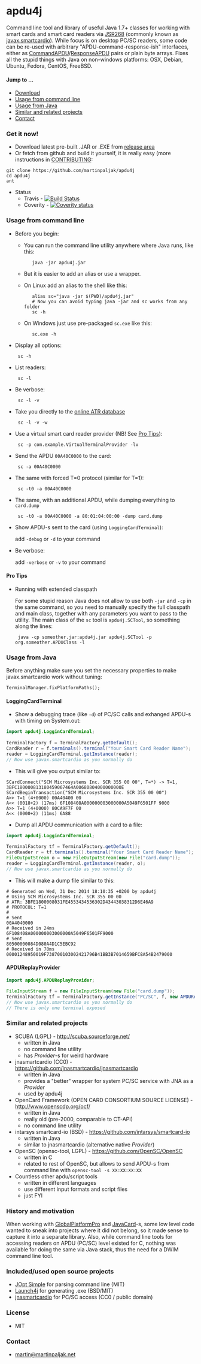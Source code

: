 # apdu4j

Command line tool and library of useful Java 1.7+ classes for working with smart cards and smart card readers via [JSR268](https://jcp.org/en/jsr/detail?id=268) (commonly known as [javax.smartcardio](https://docs.oracle.com/javase/8/docs/jre/api/security/smartcardio/spec/javax/smartcardio/package-summary.html)). While focus is on desktop PC/SC readers, some code can be re-used with arbitrary "APDU-command-response-ish" interfaces, either as [CommandAPDU](https://docs.oracle.com/javase/8/docs/jre/api/security/smartcardio/spec/javax/smartcardio/CommandAPDU.html)/[ResponseAPDU](https://docs.oracle.com/javase/8/docs/jre/api/security/smartcardio/spec/javax/smartcardio/ResponseAPDU.html) pairs or plain byte arrays. Fixes all the stupid things with Java on non-windows platforms: OSX, Debian, Ubuntu, Fedora, CentOS, FreeBSD.

#### Jump to ...
* [Download](#get-it-now)
* [Usage from command line](#usage-from-command-line)
* [Usage from Java](#usage-from-java)
* [Similar and related projects](#similar-and-related-projects)
* [Contact](#contact)

### Get it now!
* Download latest pre-built .JAR or .EXE from [release area](https://github.com/martinpaljak/apdu4j/releases)
* Or fetch from github and build it yourself, it is really easy (more instructions in [CONTRIBUTING](./CONTRIBUTING.md):

```shell
git clone https://github.com/martinpaljak/apdu4j
cd apdu4j
ant
```

* Status
  * Travis - [![Build Status](https://travis-ci.org/martinpaljak/apdu4j.png?branch=master)](https://travis-ci.org/martinpaljak/apdu4j)
  * Coverity - [![Coverity status](https://scan.coverity.com/projects/3664/badge.svg?flat=1)](https://scan.coverity.com/projects/3664/)

### Usage from command line
 * Before you begin:
   * You can run the command line utility anywhere where Java runs, like this:

            java -jar apdu4j.jar
   * But it is easier to add an alias or use a wrapper.            
   * On Linux add an alias to the shell like this:

            alias sc="java -jar $(PWD)/apdu4j.jar"
            # Now you can avoid typing java -jar and sc works from any folder
            sc -h

   * On Windows just use pre-packaged ```sc.exe``` like this:

            sc.exe -h

 * Display all options:

        sc -h
 
 * List readers:

        sc -l

 * Be verbose:

        sc -l -v

 * Take you directly to the [online ATR database](http://smartcard-atr.appspot.com/)

        sc -l -v -w

 * Use a virtual smart card reader provider (NB! See [Pro Tips](#pro-tips)):

        sc -p com.example.VirtualTerminalProvider -lv

 * Send the APDU ```00A40C0000``` to the card:

        sc -a 00A40C0000

 * The same with forced T=0 protocol (similar for T=1):

        sc -t0 -a 00A40C0000

 * The same, with an additional APDU, while dumping everything to ```card.dump```
 
        sc -t0 -a 00A40C0000 -a 80:01:04:00:00 -dump card.dump 

 * Show APDU-s sent to the card (using ```LoggingCardTerminal```):
   
   add ```-debug``` or ```-d``` to your command

 * Be verbose:
   
   add ```-verbose``` or ```-v``` to your command


#### Pro Tips
 * Running with extended classpath

    For some stupid reason Java does not allow to use both ```-jar``` and ```-cp``` in the same command, so you need to manually specify the full classpath and main class, together with any parameters you want to pass to the utility. The main class of the ```sc``` tool is ```apdu4j.SCTool```, so something along the lines:

        java -cp someother.jar:apdu4j.jar apdu4j.SCTool -p org.someother.APDUClass -l

### Usage from Java
Before anything make sure you set the necessary properties to make javax.smartcardio work without tuning:

```TerminalManager.fixPlatformPaths();```

#### LoggingCardTerminal
 * Show a debugging trace (like ```-d```) of PC/SC calls and exhanged APDU-s with timing on System.out:
 
```java
import apdu4j.LogginCardTerminal;
        
TerminalFactory f = TerminalFactory.getDefault();
CardReader r = f.terminals().terminal("Your Smart Card Reader Name");
reader = LoggingCardTerminal.getInstance(reader);
// Now use javax.smartcardio as you normally do
```

 * This will give you output similar to:
```
SCardConnect("SCM Microsystems Inc. SCR 355 00 00", T=*) -> T=1, 3BFC180000813180459067464A00680804000000000E
SCardBeginTransaction("SCM Microsystems Inc. SCR 355 00 00")
A>> T=1 (4+0000) 00A40400 00 
A<< (0018+2) (17ms) 6F108408A000000003000000A5049F6501FF 9000
A>> T=1 (4+0000) 80CA9F7F 00 
A<< (0000+2) (11ms) 6A88
```

 * Dump all APDU communication with a card to a file:

```java
import apdu4j.LogginCardTerminal;
        
TerminalFactory tf = TerminalFactory.getDefault();
CardReader r = tf.terminals().terminal("Your Smart Card Reader Name");
FileOutputStream o = new FileOutputStream(new File("card.dump"));
reader = LoggingCardTerminal.getInstance(reader, o);
// Now use javax.smartcardio as you normally do
```
 * This will make a dump file similar to this:

```
# Generated on Wed, 31 Dec 2014 18:10:35 +0200 by apdu4j
# Using SCM Microsystems Inc. SCR 355 00 00
# ATR: 3BFE1800008031FE4553434536302D43443038312D6E46A9
# PROTOCOL: T=1
#
# Sent
00A4040000
# Received in 24ms
6F108408A000000003000000A5049F6501FF9000
# Sent
80500000084D080A4D1C5EBC92
# Received in 70ms
00001248950019F738700103002421796B41BB3B7014659BFC8A54B2479000
```
 
#### APDUReplayProvider
```java
import apdu4j.APDUReplayProvider;

FileInputStream f = new FileInputStream(new File("card.dump"));
TerminalFactory tf = TerminalFactory.getInstance("PC/SC", f, new APDUReplayProvider());
// Now use javax.smartcardio as you normally do
// There is only one terminal exposed
```


### Similar and related projects
 * SCUBA (LGPL) - http://scuba.sourceforge.net/
   * written in Java 
   * no command line utility
   * has *Provider*-s for weird hardware
 * jnasmartcardio (CC0) - https://github.com/jnasmartcardio/jnasmartcardio
   * written in Java
   * provides a "better" wrapper for system PC/SC service with JNA as a *Provider*
   * used by apdu4j
 * OpenCard Framework (OPEN CARD CONSORTIUM SOURCE LICENSE) - http://www.openscdp.org/ocf/
   * written in Java
   * really old (pre-2000, comparable to CT-API)
   * no command line utility
 * intarsys smartcard-io (BSD) - https://github.com/intarsys/smartcard-io
   * written in Java 
   * similar to jnasmartcardio (alternative native *Provider*)
 * OpenSC (opensc-tool, LGPL) - https://github.com/OpenSC/OpenSC
   * written in C
   * related to rest of OpenSC, but allows to send APDU-s from command line with ```opensc-tool -s XX:XX:XX:XX```
 * Countless other apdu/script tools
   * written in different languages
   * use different input formats and script files
   * just FYI


### History and motivation

When working with [GlobalPlatformPro](https://github.com/martinpaljak/GlobalPlatformPro) and [JavaCard](http://javacard.pro)-s, some low level code wanted to sneak into projects where it did not belong, so it made sense to capture it into a separate library. Also, while command line tools for accessing readers on APDU (PC/SC) level existed for C, nothing was available for doing the same via Java stack, thus the need for a DWIM command line tool.


### Included/used open source projects

 * [JOpt Simple](http://pholser.github.io/jopt-simple/) for parsing command line (MIT)
 * [Launch4j](http://launch4j.sourceforge.net/) for generating .exe (BSD/MIT)
 * [jnasmartcardio](https://github.com/jnasmartcardio/jnasmartcardio) for PC/SC access (CC0 / public domain)

### License

 * MIT

### Contact 

* martin@martinpaljak.net
